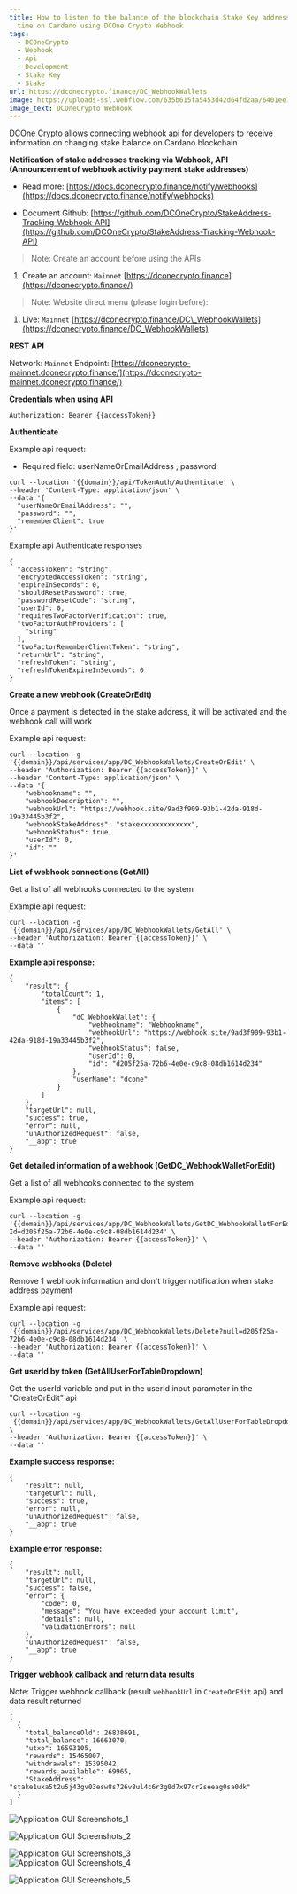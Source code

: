 ```yaml
---
title: How to listen to the balance of the blockchain Stake Key address in real
  time on Cardano using DCOne Crypto Webhook
tags:
  - DCOneCrypto
  - Webhook
  - Api
  - Development
  - Stake Key
  - Stake
url: https://dconecrypto.finance/DC_WebhookWallets
image: https://uploads-ssl.webflow.com/635b615fa5453d42d64fd2aa/6401ee7294e3874ed956b34c_dconecrypto-webhook.png
image_text: DCOneCrypto Webhook
---
```


[DCOne Crypto](https://dconecrypto.finance/article.html?FilterText=&dC_ArticlesCatalogId=Document) allows connecting webhook api for developers to receive information on changing stake balance on Cardano blockchain

**Notification of stake addresses tracking via Webhook, API (Announcement of webhook activity payment stake addresses)**

*   Read more: [https://docs.dconecrypto.finance/notify/webhooks](https://docs.dconecrypto.finance/notify/webhooks)
    
*   Document Github: [https://github.com/DCOneCrypto/StakeAddress-Tracking-Webhook-API](https://github.com/DCOneCrypto/StakeAddress-Tracking-Webhook-API)
    

> Note: Create an account before using the APIs

1.  Create an account: `Mainnet` [https://dconecrypto.finance](https://dconecrypto.finance/)
    

> Note: Website direct menu (please login before):

1.  Live: `Mainnet` [https://dconecrypto.finance/DC\_WebhookWallets](https://dconecrypto.finance/DC_WebhookWallets)
    

**REST API**

Network: `Mainnet` Endpoint: [https://dconecrypto-mainnet.dconecrypto.finance/](https://dconecrypto-mainnet.dconecrypto.finance/)

**Credentials when using API**

```markup
Authorization: Bearer {{accessToken}}
```

**Authenticate**

Example api request:

*   Required field: userNameOrEmailAddress , password
    

```markup
curl --location '{{domain}}/api/TokenAuth/Authenticate' \
--header 'Content-Type: application/json' \
--data '{
  "userNameOrEmailAddress": "",
  "password": "",
  "rememberClient": true
}'
```

Example api Authenticate responses

```markup
{
  "accessToken": "string",
  "encryptedAccessToken": "string",
  "expireInSeconds": 0,
  "shouldResetPassword": true,
  "passwordResetCode": "string",
  "userId": 0,
  "requiresTwoFactorVerification": true,
  "twoFactorAuthProviders": [
    "string"
  ],
  "twoFactorRememberClientToken": "string",
  "returnUrl": "string",
  "refreshToken": "string",
  "refreshTokenExpireInSeconds": 0
}
```

**Create a new webhook (CreateOrEdit)**

Once a payment is detected in the stake address, it will be activated and the webhook call will work

Example api request:

```markup
curl --location -g '{{domain}}/api/services/app/DC_WebhookWallets/CreateOrEdit' \
--header 'Authorization: Bearer {{accessToken}}' \
--header 'Content-Type: application/json' \
--data '{
    "webhookname": "",
    "webhookDescription": "",
    "webhookUrl": "https://webhook.site/9ad3f909-93b1-42da-918d-19a33445b3f2",
    "webhookStakeAddress": "stakexxxxxxxxxxxxx",
    "webhookStatus": true,
    "userId": 0,
    "id": ""
}'
```

**List of webhook connections (GetAll)**

Get a list of all webhooks connected to the system

Example api request:

```markup
curl --location -g '{{domain}}/api/services/app/DC_WebhookWallets/GetAll' \
--header 'Authorization: Bearer {{accessToken}}' \
--data ''
```

**Example api response:**

```markup
{
    "result": {
        "totalCount": 1,
        "items": [
            {
                "dC_WebhookWallet": {
                    "webhookname": "Webhookname",
                    "webhookUrl": "https://webhook.site/9ad3f909-93b1-42da-918d-19a33445b3f2",
                    "webhookStatus": false,
                    "userId": 0,
                    "id": "d205f25a-72b6-4e0e-c9c8-08db1614d234"
                },
                "userName": "dcone"
            }
        ]
    },
    "targetUrl": null,
    "success": true,
    "error": null,
    "unAuthorizedRequest": false,
    "__abp": true
}
```

**Get detailed information of a webhook (GetDC\_WebhookWalletForEdit)**

Get a list of all webhooks connected to the system

Example api request:

```markup
curl --location -g '{{domain}}/api/services/app/DC_WebhookWallets/GetDC_WebhookWalletForEdit?Id=d205f25a-72b6-4e0e-c9c8-08db1614d234' \
--header 'Authorization: Bearer {{accessToken}}' \
--data ''
```

**Remove webhooks (Delete)**

Remove 1 webhook information and don't trigger notification when stake address payment

Example api request:

```markup
curl --location -g '{{domain}}/api/services/app/DC_WebhookWallets/Delete?null=d205f25a-72b6-4e0e-c9c8-08db1614d234' \
--header 'Authorization: Bearer {{accessToken}}' \
--data ''
```

**Get userId by token (GetAllUserForTableDropdown)**

Get the userId variable and put in the userId input parameter in the "CreateOrEdit" api

```markup
curl --location -g '{{domain}}/api/services/app/DC_WebhookWallets/GetAllUserForTableDropdown' \
--header 'Authorization: Bearer {{accessToken}}' \
--data ''
```

**Example success response:**

```markup
{
    "result": null,
    "targetUrl": null,
    "success": true,
    "error": null,
    "unAuthorizedRequest": false,
    "__abp": true
}
```

**Example error response:**

```markup
{
    "result": null,
    "targetUrl": null,
    "success": false,
    "error": {
        "code": 0,
        "message": "You have exceeded your account limit",
        "details": null,
        "validationErrors": null
    },
    "unAuthorizedRequest": false,
    "__abp": true
}
```

**Trigger webhook callback and return data results**

Note: Trigger webhook callback (result `webhookUrl` in `CreateOrEdit` api) and data result returned

```markup
[
  {
    "total_balanceOld": 26838691,
    "total_balance": 16663070,
    "utxo": 16593105,
    "rewards": 15465007,
    "withdrawals": 15395042,
    "rewards_available": 69965,
    "StakeAddress": "stake1uxa5t2u5j43gv03esw8s726v8ul4c6r3g0d7x97cr2seeag0sa0dk"
  }
]
```

  
![Application GUI Screenshots_1](https://user-images.githubusercontent.com/106427209/222141713-45eb4015-6107-4581-bd9a-863b0313c035.PNG)

  
![Application GUI Screenshots_2](https://user-images.githubusercontent.com/106427209/222141715-ac1d8cb1-12ac-460e-a35d-48eef0f14622.PNG)

  
![Application GUI Screenshots_3](https://user-images.githubusercontent.com/106427209/222141715-ac1d8cb1-12ac-460e-a35d-48eef0f14622.PNG)  
![Application GUI Screenshots_4](https://user-images.githubusercontent.com/106427209/222142086-bc5c6a7f-e8ac-4035-b018-2adc9bd8cc1e.PNG)

  
![Application GUI Screenshots_5](https://user-images.githubusercontent.com/106427209/222144942-450a4973-8346-4fdd-884a-09c143cb5fc9.PNG)
